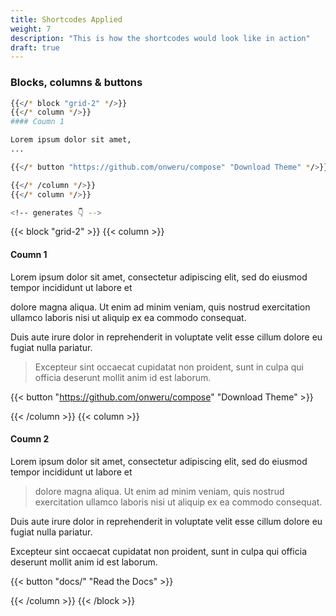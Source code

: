 ```yaml
---
title: Shortcodes Applied
weight: 7
description: "This is how the shortcodes would look like in action"
draft: true
---
```


### Blocks, columns & buttons

```sh
{{</* block "grid-2" */>}}
{{</* column */>}}
#### Coumn 1

Lorem ipsum dolor sit amet,
...

{{</* button "https://github.com/onweru/compose" "Download Theme" */>}}

{{</* /column */>}}
{{</* column */>}}

<!-- generates 👇 -->
```

{{< block "grid-2" >}}
{{< column >}}

#### Coumn 1

Lorem ipsum dolor sit amet, consectetur adipiscing elit, sed do eiusmod tempor incididunt ut labore et

dolore magna aliqua. Ut enim ad minim veniam, quis nostrud exercitation ullamco laboris nisi ut aliquip ex ea commodo consequat.

Duis aute irure dolor in reprehenderit in voluptate velit esse cillum dolore eu fugiat nulla pariatur.

> Excepteur sint occaecat cupidatat non proident, sunt in culpa qui officia deserunt mollit anim id est laborum.

{{< button "https://github.com/onweru/compose" "Download Theme" >}}

{{< /column >}}
{{< column >}}

#### Coumn 2

Lorem ipsum dolor sit amet, consectetur adipiscing elit, sed do eiusmod tempor incididunt ut labore et

> dolore magna aliqua. Ut enim ad minim veniam, quis nostrud exercitation ullamco laboris nisi ut aliquip ex ea commodo consequat.

Duis aute irure dolor in reprehenderit in voluptate velit esse cillum dolore eu fugiat nulla pariatur.

Excepteur sint occaecat cupidatat non proident, sunt in culpa qui officia deserunt mollit anim id est laborum.

{{< button "docs/" "Read the Docs" >}}

{{< /column >}}
{{< /block >}}

